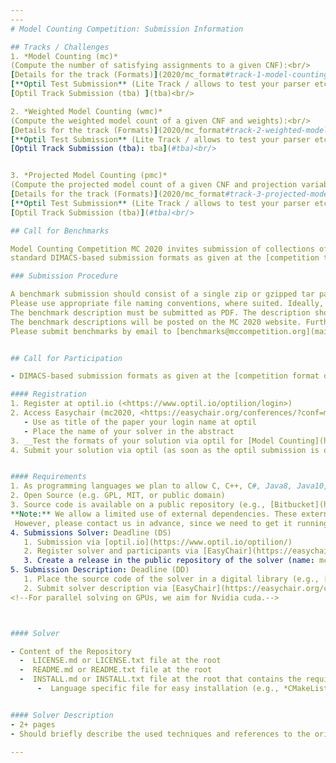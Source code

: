 ```yaml
---
---
# Model Counting Competition: Submission Information

## Tracks / Challenges
1. *Model Counting (mc)*
(Compute the number of satisfying assignments to a given CNF):<br/>
[Details for the track (Formats)](2020/mc_format#track-1-model-counting)<br/>
[**Optil Test Submission** (Lite Track / allows to test your parser etc...)](https://www.optil.io/optilion/problem/3183)<br/>
[Optil Track Submission (tba) ](tba)<br/>

2. *Weighted Model Counting (wmc)*
(Compute the weighted model count of a given CNF and weights):<br/>
[Details for the track (Formats)](2020/mc_format#track-2-weighted-model-counting)<br/>
[**Optil Test Submission** (Lite Track / allows to test your parser etc...)](https://www.optil.io/optilion/problem/3184)<br/>
[Optil Track Submission (tba): tba](#tba)<br/>


3. *Projected Model Counting (pmc)*
(Compute the projected model count of a given CNF and projection variables):<br/>
[Details for the track (Formats)](2020/mc_format#track-3-projected-model-counting)<br/>
[**Optil Test Submission** (Lite Track / allows to test your parser etc...)](https://www.optil.io/optilion/problem/3185)<br/>
[Optil Track Submission (tba)](#tba)<br/>

## Call for Benchmarks

Model Counting Competition MC 2020 invites submission of collections of (weighted) model counting instances in the 
standard DIMACS-based submission formats as given at the [competition tracks and format](mc_format).

### Submission Procedure

A benchmark submission should consist of a single zip or gzipped tar package, containing the instance files and a description of the benchmarks.
Please use appropriate file naming conventions, where suited. Ideally, each instance file name should contain a short descriptive part for the problem domain as well as the parameters used for generating the instance as applicable.
The benchmark description must be submitted as PDF. The description should include author information with affiliations, a description of the problem domains, a description of the parameters used for generating the instances, and the file name convention. References should be used as appropriate.
The benchmark descriptions will be posted on the MC 2020 website. Furthermore, the organizers are considering publishing the collection of system and benchmark descriptions on arxiv.
Please submit benchmarks by email to [benchmarks@mccompetition.org](mailto:benchmarks@mccompetition.org) using the subject title "MC 2020 benchmark submission" by *March 5 AoE* the latest.


## Call for Participation

- DIMACS-based submission formats as given at the [competition format description](mc_format).

#### Registration
1. Register at optil.io (<https://www.optil.io/optilion/login>)
2. Access Easychair (mc2020, <https://easychair.org/conferences/?conf=mc2020>) and register your group 
   - Use as title of the paper your login name at optil
   - Place the name of your solver in the abstract
3. __Test the formats of your solution via optil for [Model Counting](https://www.optil.io/optilion/problem/3183), [Weighted Model Counting](https://www.optil.io/optilion/problem/3184) and [Projected Model Counting](https://www.optil.io/optilion/problem/3185)__
4. Submit your solution via optil (as soon as the optil submission is open) 


#### Requirements
1. As programming languages we plan to allow C, C++, C#, Java8, Java10, Python2, Python3, Rust, and VB.NET. 
2. Open Source (e.g. GPL, MIT, or public domain)
3. Source code is available on a public repository (e.g., [Bitbucket](https://bitbucket.org), [GitHub](https://github.com), [Gitlab](https://gitlab.com)).
**Note:** We allow a limited use of external dependencies. These external dependencies may include commercial solvers such as [IBM Cplex](http://www-01.ibm.com/software/integration/optimization/cplex-optimizer), [gurobi](https://www.gurobi.com/), as well as open source solvers. 
 However, please contact us in advance, since we need to get it running on optil.io. 
4. Submissions Solver: Deadline (DS)
   1. Submission via [optil.io](https://www.optil.io/optilion/)
   2. Register solver and participants via [EasyChair](https://easychair.org/conferences/?conf=TBA)
   3. Create a release in the public repository of the solver (name: mc-2020)
5. Submission Description: Deadline (DD)
   1. Place the source code of the solver in a digital library (e.g., [Zenodo](https://zenodo.org/)) and generate a DOI 
   2. Submit solver description via [EasyChair](https://easychair.org/conferences/?conf=TBA) use DOI to refer to the solver and include a reference to the public source code repository 
<!--For parallel solving on GPUs, we aim for Nvidia cuda.-->



#### Solver

- Content of the Repository 
  -  LICENSE.md or LICENSE.txt file at the root
  -  README.md or README.txt file at the root
  -  INSTALL.md or INSTALL.txt file at the root that contains the requirements for external libraries 
      -  Language specific file for easy installation (e.g., *CMakeLists.txt* for cmake or *environment.yaml* for anaconda); the file is not mandatory, however, we encourage to provide it at the time of the submission of the solver description


#### Solver Description
- 2+ pages
- Should briefly describe the used techniques and references to the original publications. 

---
```

